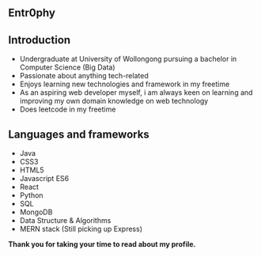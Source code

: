 ## Entr0phy

## Introduction
- Undergraduate at University of Wollongong pursuing a bachelor in Computer Science (Big Data)
- Passionate about anything tech-related
- Enjoys learning new technologies and framework in my freetime
- As an aspiring web developer myself, i am always keen on learning and improving my own domain knowledge on web technology
- Does leetcode in my freetime 

## Languages and frameworks 
- Java
- CSS3 
- HTML5
- Javascript ES6
- React
- Python
- SQL
- MongoDB
- Data Structure & Algorithms
- MERN stack (Still picking up Express)

**Thank you for taking your time to read about my profile.**



<!---
Entr0phy/Entr0phy is a ✨ special ✨ repository because its `README.md` (this file) appears on your GitHub profile.
You can click the Preview link to take a look at your changes.
--->
